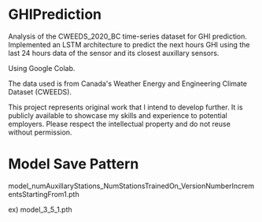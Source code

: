 # GHIPrediction
Analysis of the CWEEDS_2020_BC time-series dataset for GHI prediction. Implemented an LSTM architecture to predict the next hours GHI using the last 24 hours data of the sensor and its closest auxillary sensors.

Using Google Colab.

The data used is from Canada's Weather Energy and Engineering Climate Dataset (CWEEDS).

This project represents original work that I intend to develop further. It is publicly available to showcase my skills and experience to potential employers. Please respect the intellectual property and do not reuse without permission.


# Model Save Pattern
model_numAuxillaryStations_NumStationsTrainedOn_VersionNumberIncrementsStartingFrom1.pth

ex) model_3_5_1.pth
